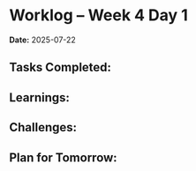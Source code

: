 # Worklog – Week 4 Day 1

**Date:** 2025-07-22

**Tasks Completed:**
- 

**Learnings:**
- 

**Challenges:**
- 

**Plan for Tomorrow:**
- 
